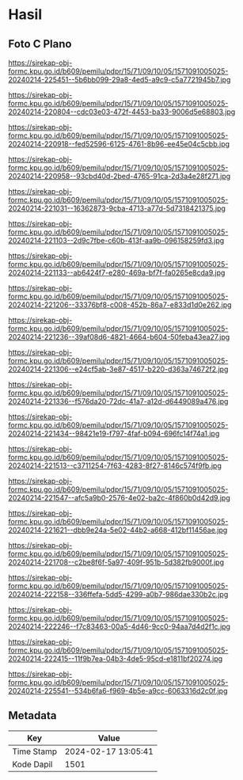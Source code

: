 # Hasil

## Foto C Plano

https://sirekap-obj-formc.kpu.go.id/b609/pemilu/pdpr/15/71/09/10/05/1571091005025-20240214-225451--5b6bb099-29a8-4ed5-a9c9-c5a7721945b7.jpg

https://sirekap-obj-formc.kpu.go.id/b609/pemilu/pdpr/15/71/09/10/05/1571091005025-20240214-220804--cdc03e03-472f-4453-ba33-9006d5e68803.jpg

https://sirekap-obj-formc.kpu.go.id/b609/pemilu/pdpr/15/71/09/10/05/1571091005025-20240214-220918--fed52596-6125-4761-8b96-ee45e04c5cbb.jpg

https://sirekap-obj-formc.kpu.go.id/b609/pemilu/pdpr/15/71/09/10/05/1571091005025-20240214-220958--93cbd40d-2bed-4765-91ca-2d3a4e28f271.jpg

https://sirekap-obj-formc.kpu.go.id/b609/pemilu/pdpr/15/71/09/10/05/1571091005025-20240214-221031--16362873-9cba-4713-a77d-5d7318421375.jpg

https://sirekap-obj-formc.kpu.go.id/b609/pemilu/pdpr/15/71/09/10/05/1571091005025-20240214-221103--2d9c7fbe-c60b-413f-aa9b-096158259fd3.jpg

https://sirekap-obj-formc.kpu.go.id/b609/pemilu/pdpr/15/71/09/10/05/1571091005025-20240214-221133--ab6424f7-e280-469a-bf7f-fa0265e8cda9.jpg

https://sirekap-obj-formc.kpu.go.id/b609/pemilu/pdpr/15/71/09/10/05/1571091005025-20240214-221206--33376bf8-c008-452b-86a7-e833d1d0e262.jpg

https://sirekap-obj-formc.kpu.go.id/b609/pemilu/pdpr/15/71/09/10/05/1571091005025-20240214-221236--39af08d6-4821-4664-b604-50feba43ea27.jpg

https://sirekap-obj-formc.kpu.go.id/b609/pemilu/pdpr/15/71/09/10/05/1571091005025-20240214-221306--e24cf5ab-3e87-4517-b220-d363a74672f2.jpg

https://sirekap-obj-formc.kpu.go.id/b609/pemilu/pdpr/15/71/09/10/05/1571091005025-20240214-221336--f576da20-72dc-41a7-a12d-d6449089a476.jpg

https://sirekap-obj-formc.kpu.go.id/b609/pemilu/pdpr/15/71/09/10/05/1571091005025-20240214-221434--98421e19-f797-4faf-b094-696fc14f74a1.jpg

https://sirekap-obj-formc.kpu.go.id/b609/pemilu/pdpr/15/71/09/10/05/1571091005025-20240214-221513--c3711254-7f63-4283-8f27-8146c574f9fb.jpg

https://sirekap-obj-formc.kpu.go.id/b609/pemilu/pdpr/15/71/09/10/05/1571091005025-20240214-221547--afc5a9b0-2576-4e02-ba2c-4f860b0d42d9.jpg

https://sirekap-obj-formc.kpu.go.id/b609/pemilu/pdpr/15/71/09/10/05/1571091005025-20240214-221621--dbb9e24a-5e02-44b2-a668-412bf11456ae.jpg

https://sirekap-obj-formc.kpu.go.id/b609/pemilu/pdpr/15/71/09/10/05/1571091005025-20240214-221708--c2be8f6f-5a97-409f-951b-5d382fb9000f.jpg

https://sirekap-obj-formc.kpu.go.id/b609/pemilu/pdpr/15/71/09/10/05/1571091005025-20240214-222158--336ffefa-5dd5-4299-a0b7-986dae330b2c.jpg

https://sirekap-obj-formc.kpu.go.id/b609/pemilu/pdpr/15/71/09/10/05/1571091005025-20240214-222246--f7c83463-00a5-4d46-9cc0-94aa7d4d2f1c.jpg

https://sirekap-obj-formc.kpu.go.id/b609/pemilu/pdpr/15/71/09/10/05/1571091005025-20240214-222415--11f9b7ea-04b3-4de5-95cd-e1811bf20274.jpg

https://sirekap-obj-formc.kpu.go.id/b609/pemilu/pdpr/15/71/09/10/05/1571091005025-20240214-225541--534b6fa6-f969-4b5e-a9cc-6063316d2c0f.jpg


## Metadata

| Key        | Value               |
| ---------- | ------------------- |
| Time Stamp | 2024-02-17 13:05:41 |
| Kode Dapil | 1501                |



